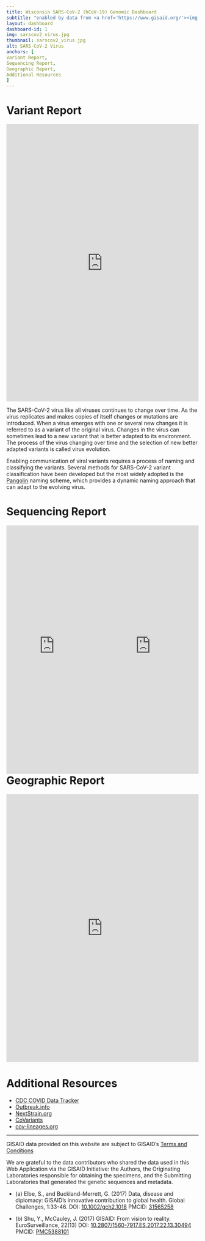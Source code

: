 ```yaml
---
title: Wisconsin SARS-CoV-2 (hCoV-19) Genomic Dashboard
subtitle: "enabled by data from <a href='https://www.gisaid.org/'><img src='https://www.gisaid.org/fileadmin/gisaid/img/schild.png' alt='GISAID' style='width:100px'></a>"
layout: dashboard
dashboard-id: 1
img: sarscov2_virus.jpg
thumbnail: sarscov2_virus.jpg
alt: SARS-CoV-2 Virus
anchors: [
Variant Report,
Sequencing Report,
Geographic Report,
Additional Resources
]
---
```


# Variant Report
<iframe height="725" width="100%" frameborder="no" scrolling="no" src="https://wslhdatacloud.net/variants"><p>Your browser does not support iframes.</p></iframe>

The SARS-CoV-2 virus like all viruses continues to change over time. As the virus replicates and makes copies of itself changes or mutations are introduced. When a virus emerges with one or several new changes it is referred to as a variant of the original virus. Changes in the virus can sometimes lead to a new variant that is better adapted to its environment. The process of the virus changing over time and the selection of new better adapted variants is called virus evolution.

Enabling communication of viral variants requires a process of naming and classifying the variants. Several methods for SARS-CoV-2 variant classification have been developed but the most widely adopted is the [Pangolin](https://cov-lineages.org/resources/pangolin.html) naming scheme, which provides a dynamic naming approach that can adapt to the evolving virus.

# Sequencing Report
<div style="float:left;width:50%">
    <iframe loading="lazy" height="650" width="100%" frameborder="no" scrolling="no" src="https://wslhdatacloud.net/seqTotal"><p>Your browser does not support iframes.</p></iframe>
</div>
<div style="float:right;width:50%">
    <iframe loading="lazy" height="650" width="100%" frameborder="no" scrolling="no" src="https://wslhdatacloud.net/seqTime"><p>Your browser does not support iframes.</p></iframe>
</div>

# Geographic Report 
<iframe loading="lazy" height="700" width="100%" frameborder="no" scrolling="no" src="https://wslhdatacloud.net/varGeo"><p>Your browser does not support iframes.</p></iframe>

# Additional Resources

- [CDC COVID Data Tracker](https://covid.cdc.gov/covid-data-tracker/#variant-proportions)
- [Outbreak.info](https://outbreak.info/)
- [NextStrain.org](https://nextstrain.org/ncov/gisaid/global/6m)
- [CoVariants](https://covariants.org/)
- [cov-lineages.org](https://cov-lineages.org/)

---

GISAID data provided on this website are subject to GISAID’s [Terms and Conditions](https://gisaid.org/terms-of-use/)

We are grateful to the data contributors who shared the data used in this Web Application via the GISAID Initiative: the Authors, the Originating Laboratories responsible for obtaining the specimens, and the Submitting Laboratories that generated the genetic sequences and metadata.

- (a) Elbe, S., and Buckland-Merrett, G. (2017) Data, disease and diplomacy: GISAID’s innovative contribution to global health. Global Challenges, 1:33-46. DOI: [10.1002/gch2.1018](https://doi.org/10.1002/gch2.1018) PMCID: [31565258](https://pubmed.ncbi.nlm.nih.gov/31565258/)

- (b) Shu, Y., McCauley, J. (2017) GISAID: From vision to reality. EuroSurveillance, 22(13) DOI: [10.2807/1560-7917.ES.2017.22.13.30494](https://doi.org/10.2807/1560-7917.es.2017.22.13.30494) PMCID: [PMC5388101](https://pubmed.ncbi.nlm.nih.gov/PMC5388101/)